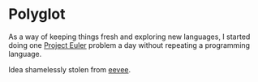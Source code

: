 # Polyglot

As a way of keeping things fresh and exploring new languages, I started doing one [Project Euler](https://projecteuler.net/) problem a day without repeating a programming language.

Idea shamelessly stolen from [eevee](https://github.com/eevee).

